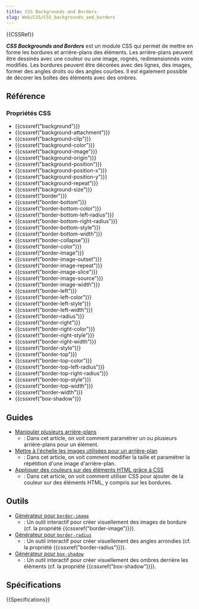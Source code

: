 ```yaml
---
title: CSS Backgrounds and Borders
slug: Web/CSS/CSS_backgrounds_and_borders
---
```


{{CSSRef}}

**_CSS Backgrounds and Borders_** est un module CSS qui permet de mettre en forme les bordures et arrière-plans des éléments. Les arrière-plans peuvent être dessinés avec une couleur ou une image, rognés, redimensionnés voire modifiés. Les bordures peuvent être décorées avec des lignes, des images, former des angles droits ou des angles courbes. Il est également possible de décorer les boîtes des éléments avec des ombres.

## Référence

### Propriétés CSS

- {{cssxref("background")}}
- {{cssxref("background-attachment")}}
- {{cssxref("background-clip")}}
- {{cssxref("background-color")}}
- {{cssxref("background-image")}}
- {{cssxref("background-origin")}}
- {{cssxref("background-position")}}
- {{cssxref("background-position-x")}}
- {{cssxref("background-position-y")}}
- {{cssxref("background-repeat")}}
- {{cssxref("background-size")}}
- {{cssxref("border")}}
- {{cssxref("border-bottom")}}
- {{cssxref("border-bottom-color")}}
- {{cssxref("border-bottom-left-radius")}}
- {{cssxref("border-bottom-right-radius")}}
- {{cssxref("border-bottom-style")}}
- {{cssxref("border-bottom-width")}}
- {{cssxref("border-collapse")}}
- {{cssxref("border-color")}}
- {{cssxref("border-image")}}
- {{cssxref("border-image-outset")}}
- {{cssxref("border-image-repeat")}}
- {{cssxref("border-image-slice")}}
- {{cssxref("border-image-source")}}
- {{cssxref("border-image-width")}}
- {{cssxref("border-left")}}
- {{cssxref("border-left-color")}}
- {{cssxref("border-left-style")}}
- {{cssxref("border-left-width")}}
- {{cssxref("border-radius")}}
- {{cssxref("border-right")}}
- {{cssxref("border-right-color")}}
- {{cssxref("border-right-style")}}
- {{cssxref("border-right-width")}}
- {{cssxref("border-style")}}
- {{cssxref("border-top")}}
- {{cssxref("border-top-color")}}
- {{cssxref("border-top-left-radius")}}
- {{cssxref("border-top-right-radius")}}
- {{cssxref("border-top-style")}}
- {{cssxref("border-top-width")}}
- {{cssxref("border-width")}}
- {{cssxref("box-shadow")}}

## Guides

- [Manipuler plusieurs arrière-plans](/fr/docs/Web/CSS/CSS_Backgrounds_and_Borders/Using_multiple_backgrounds)
  - : Dans cet article, on voit comment paramétrer un ou plusieurs arrière-plans pour un élément.
- [Mettre à l'échelle les images utilisées pour un arrière-plan](/fr/docs/Web/CSS/CSS_Backgrounds_and_Borders/Scaling_background_images)
  - : Dans cet article, on voit comment modifier la taille et paramétrer la répétition d'une image d'arrière-plan.
- [Appliquer des couleurs sur des éléments HTML grâce à CSS](/fr/docs/Web/HTML/Applying_color)
  - : Dans cet article, on voit comment utiliser CSS pour ajouter de la couleur sur des éléments HTML, y compris sur les bordures.

## Outils

- [Générateur pour `border-image`](/fr/docs/Web/CSS/Arrière-plans_et_bordures_CSS/Générateur_border-image)
  - : Un outil interactif pour créer visuellement des images de bordure (cf. la propriété {{cssxref("border-image")}}).
- [Générateur pour `border-radius`](/fr/docs/Web/CSS/Arrière-plans_et_bordures_CSS/Générateur_border-radius)
  - : Un outil interactif pour créer visuellement des angles arrondies (cf. la propriété {{cssxref("border-radius")}}).
- [Générateur pour `box-shadow`](/fr/docs/Web/CSS/Modèle_de_boîte_CSS/Générateur_box-shadow)
  - : Un outil interactif pour créer visuellement des ombres derrière les éléments (cf. la propriété {{cssxref("box-shadow")}}).

## Spécifications

{{Specifications}}
